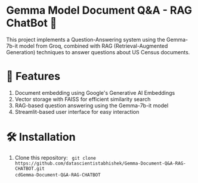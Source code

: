 # Gemma Model Document Q&A - RAG ChatBot 🤖
This project implements a Question-Answering system using the Gemma-7b-it model from Groq, combined with RAG (Retrieval-Augmented Generation) techniques to answer questions about US Census documents.
# 🌟 Features
1. Document embedding using Google's Generative AI Embeddings <br>
2. Vector storage with FAISS for efficient similarity search <br>
3. RAG-based question answering using the Gemma-7b-it model <br>
4. Streamlit-based user interface for easy interaction <br>
# 🛠️ Installation
1. Clone this repository:
` git clone https://github.com/datascientistabhishek/Gemma-Document-Q&A-RAG-CHATBOT.git` <br>
`cdGemma-Document-Q&A-RAG-CHATBOT`
